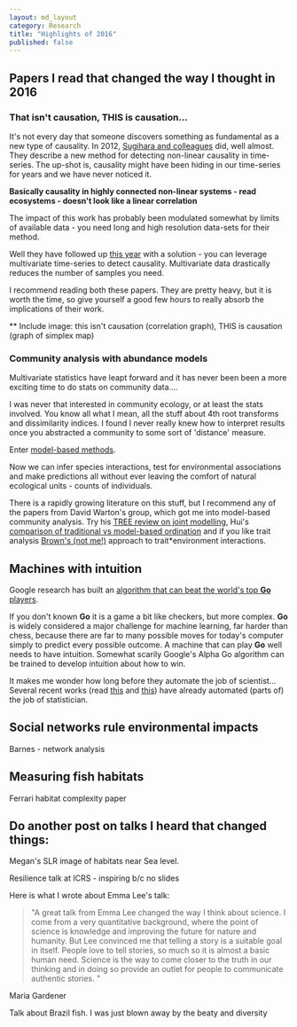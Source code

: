 ```yaml
---
layout: md_layout
category: Research
title: "Highlights of 2016"
published: false
---
```



## Papers I read that changed the way I thought in 2016


### That isn't causation, THIS is causation...

It's not every day that someone discovers something as fundamental as a new type of causality. In 2012, [Sugihara and colleagues]() did, well almost. They describe a new method for detecting non-linear causality in time-series. The up-shot is, causality might have been hiding in our time-series for years and we have never noticed it.

**Basically causality in highly connected non-linear systems - read ecosystems - doesn't look like a linear correlation**

The impact of this work has probably been modulated somewhat by limits of available data - you need long and high resolution data-sets for their method.

Well they have followed up [this year]() with a solution - you can leverage multivariate time-series to detect causality. Multivariate data drastically reduces the number of samples you need.

I recommend reading both these papers. They are pretty heavy, but it is worth the time, so give yourself a good few hours to really absorb the implications of their work.

** Include image: this isn't causation (correlation graph), THIS is causation (graph of simplex map)

### Community analysis with abundance models

Multivariate statistics have leapt forward and it has never been been a more exciting time to do stats on community data....

I was never that interested in community ecology, or at least the stats involved. You know all what I mean, all the stuff about 4th root transforms and dissimilarity indices. I found I never really knew how to interpret results once you abstracted  a community to some sort of 'distance' measure.

Enter [model-based methods]().

Now we can infer species interactions, test for environmental associations and make predictions all without ever leaving the comfort of natural ecological units - counts of individuals.

There is a rapidly growing literature on this stuff, but I recommend any of the papers from David Warton's group, which got me into model-based community analysis. Try his [TREE review on joint modelling](), Hui's [comparison of traditional vs model-based ordination]() and if you like trait analysis [Brown's  (not me!)]() approach to trait*environment interactions.

## Machines with intuition

Google research has built an [algorithm that can beat the world's top **Go** players]().

If you don't known **Go** it is a game a bit like checkers, but more complex. **Go** is widely considered a major challenge for machine learning, far harder than chess, because there are far to many possible moves for today's computer simply to predict every possible outcome. A machine that can play **Go** well needs to have intuition.  Somewhat scarily Google's Alpha Go algorithm can be trained to develop intuition about how to win.

It makes me wonder how long before they automate the job of scientist... Several recent works (read [this]() and [this]()) have already automated (parts of) the job of statistician.

## Social networks rule environmental impacts

Barnes - network analysis

## Measuring fish habitats
Ferrari habitat complexity paper



## Do another post on talks I heard that changed things:

Megan's SLR image of habitats near Sea level.

Resilience talk at ICRS - inspiring b/c no slides

Here is what I wrote about Emma Lee's talk:

> "A great talk from Emma Lee changed the way I think about science. I come from a very quantitative background, where the point of science is knowledge and improving the future for nature and humanity. But Lee convinced me that telling a story is a suitable goal in itself. People love to tell stories, so much so it is almost a basic human need. Science is the way to come closer to the truth in our thinking and in doing so provide an outlet for people to communicate authentic stories.  "

Maria Gardener


Talk about Brazil fish. I was just blown away by the beaty and diversity

